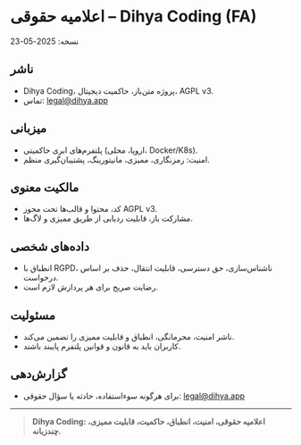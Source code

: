 # اعلامیه حقوقی – Dihya Coding (FA)

نسخه: 2025-05-23

## ناشر
- Dihya Coding، پروژه متن‌باز، حاکمیت دیجیتال، AGPL v3.
- تماس: legal@dihya.app

## میزبانی
- پلتفرم‌های ابری حاکمیتی (اروپا، محلی، Docker/K8s).
- امنیت: رمزنگاری، ممیزی، مانیتورینگ، پشتیبان‌گیری منظم.

## مالکیت معنوی
- کد، محتوا و قالب‌ها تحت مجوز AGPL v3.
- مشارکت باز، قابلیت ردیابی از طریق ممیزی و لاگ‌ها.

## داده‌های شخصی
- انطباق با RGPD، ناشناس‌سازی، حق دسترسی، قابلیت انتقال، حذف بر اساس درخواست.
- رضایت صریح برای هر پردازش لازم است.

## مسئولیت
- ناشر امنیت، محرمانگی، انطباق و قابلیت ممیزی را تضمین می‌کند.
- کاربران باید به قانون و قوانین پلتفرم پایبند باشند.

## گزارش‌دهی
- برای هرگونه سوءاستفاده، حادثه یا سؤال حقوقی: legal@dihya.app

---

> **Dihya Coding: اعلامیه حقوقی، امنیت، انطباق، حاکمیت، قابلیت ممیزی، چندزبانه.**
